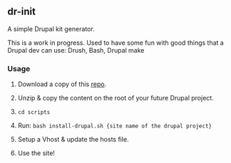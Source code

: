 ## dr-init

A simple Drupal kit generator.

This is a work in progress. Used to have some fun with good things that a Drupal dev can use: Drush, Bash, Drupal make

### Usage

1) Download a copy of this [repo](https://github.com/gerzenstl/dr-init/archive/master.zip).

2) Unzip & copy the content on the root of your future Drupal project.

3) `cd scripts`

4) Run: `bash install-drupal.sh {site name of the drupal project}`

5) Setup a Vhost & update the hosts file.

6) Use the site!